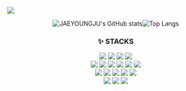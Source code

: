 <!--
**JAEYOUNGJU/JAEYOUNGJU** is a ✨ _special_ ✨ repository because its `README.md` (this file) appears on your GitHub profile.

Here are some ideas to get you started:

- 🔭 I’m currently working on ...
- 🌱 I’m currently learning ...
- 👯 I’m looking to collaborate on ...
- 🤔 I’m looking for help with ...
- 💬 Ask me about ...
- 📫 How to reach me: ...
- 😄 Pronouns: ...
- ⚡ Fun fact: ...
-->
<a href="https://hits.seeyoufarm.com"><img src="https://hits.seeyoufarm.com/api/count/incr/badge.svg?url=https%3A%2F%2Fgithub.com%2FJAEYOUNGJU&count_bg=%23079A8A&title_bg=%2350DE24&icon=&icon_color=%23EAE602&title=hits&edge_flat=false"/></a>
<div align="center">
 
![JAEYOUNGJU's GitHub stats](https://github-readme-stats.vercel.app/api?username=JAEYOUNGJU&show_icons=true&theme=gruvbox)![Top Langs](https://github-readme-stats.vercel.app/api/top-langs/?username=JAEYOUNGJU&layout=&theme=cobalt)</div>

<div align=center><h3>✨ STACKS</h3></div>
<div align=center> 
<img src="https://img.shields.io/badge/Java-007396?style=flat&logo=Java&logoColor=white">
<img src="https://img.shields.io/badge/python-3776AB?style=flate&logo=python&logoColor=white">
<img src="https://img.shields.io/badge/c-00599C?style=flate&logo=c%2B%2B&logoColor=white">
<img src="https://img.shields.io/badge/javascript-F7DF1E?style=flat&logo=javascript&logoColor=black">
<br>
<img src="https://img.shields.io/badge/html5-E34F26?style=flat&logo=html5&logoColor=white">
<img src="https://img.shields.io/badge/css-1572B6?style=flat&logo=css3&logoColor=white">
<img src="https://img.shields.io/badge/jquery-0769AD?style=flate&logo=jquery&logoColor=white">
<img src="https://img.shields.io/badge/VScode-007ACC?style=flate&logo=Visual Studio Code&logoColor=white">
<img src="https://img.shields.io/badge/Eclipse-FE7A16.svg?style=flate&logo=Eclipse&logoColor=white"> 	
<img src="https://img.shields.io/badge/jupyter-F37626.svg?style=flate&logo=jupyter&logoColor=white"> 	
<br>
<img src="https://img.shields.io/badge/mysql-4479A1?style=flat&logo=mysql&logoColor=white">
<img src="https://img.shields.io/badge/linux-FCC624?style=flate&logo=linux&logoColor=black">
<img src="https://img.shields.io/badge/Ubuntu-E95420?style=flate&logo=ubuntu&logoColor=white"> 
<img src="https://img.shields.io/badge/apache-%23D42029.svg?style=flate&logo=apache&logoColor=white"> 
<img src="https://img.shields.io/badge/apache tomcat-F8DC75?style=flate&logo=apachetomcat&logoColor=white">
<br>
<img src="https://img.shields.io/badge/git-F05032?style=flate&logo=git&logoColor=white">	
<img src="https://img.shields.io/badge/github-181717?style=flat&logo=github&logoColor=white">
<img src="https://img.shields.io/badge/amazonaws-232F3E?style=flate&logo=amazonaws&logoColor=white">
</div>

